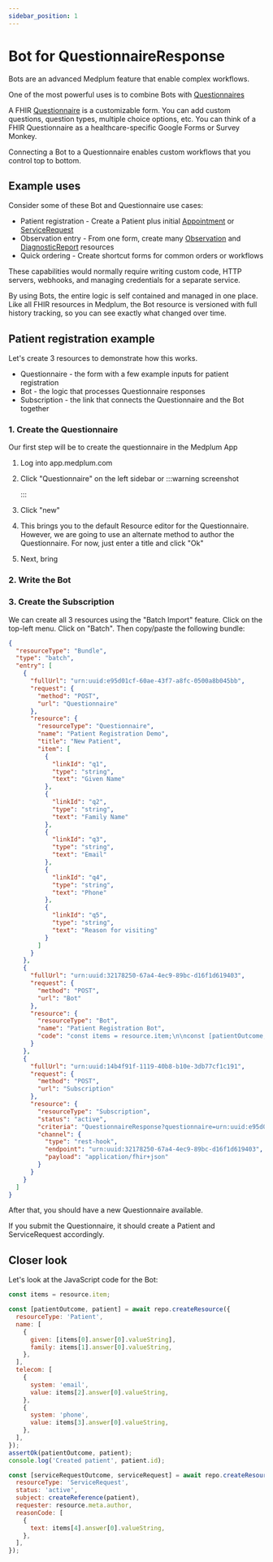 ```yaml
---
sidebar_position: 1
---
```


# Bot for QuestionnaireResponse

Bots are an advanced Medplum feature that enable complex workflows.

One of the most powerful uses is to combine Bots with [Questionnaires](../../api/fhir/resources/questionnaire)

A FHIR [Questionnaire](../../api/fhir/resources/questionnaire) is a customizable form. You can add custom questions, question types, multiple choice options, etc. You can think of a FHIR Questionnaire as a healthcare-specific Google Forms or Survey Monkey.

Connecting a Bot to a Questionnaire enables custom workflows that you control top to bottom.

## Example uses

Consider some of these Bot and Questionnaire use cases:

- Patient registration - Create a Patient plus initial [Appointment](../../api/fhir/resources/appointment) or [ServiceRequest](../../api/fhir/resources/servicerequest)
- Observation entry - From one form, create many [Observation](../../api/fhir/resources/observation) and [DiagnosticReport](../../api/fhir/resources/diagnosticreport) resources
- Quick ordering - Create shortcut forms for common orders or workflows

These capabilities would normally require writing custom code, HTTP servers, webhooks, and managing credentials for a separate service.

By using Bots, the entire logic is self contained and managed in one place. Like all FHIR resources in Medplum, the Bot resource is versioned with full history tracking, so you can see exactly what changed over time.

## Patient registration example

Let's create 3 resources to demonstrate how this works.

- Questionnaire - the form with a few example inputs for patient registration
- Bot - the logic that processes Questionnaire responses
- Subscription - the link that connects the Questionnaire and the Bot together

### 1. Create the Questionnaire

Our first step will be to create the questionnaire in the Medplum App

1. Log into app.medplum.com
2. Click "Questionnaire" on the left sidebar or
   :::warning screenshot

   :::

3. Click "new"
4. This brings you to the default Resource editor for the Questionnaire. However, we are going to use an alternate method to author the Questionnaire. For now, just enter a title and click "Ok"
5. Next, bring

### 2. Write the Bot

### 3. Create the Subscription

We can create all 3 resources using the "Batch Import" feature. Click on the top-left menu. Click on "Batch". Then copy/paste the following bundle:

```json
{
  "resourceType": "Bundle",
  "type": "batch",
  "entry": [
    {
      "fullUrl": "urn:uuid:e95d01cf-60ae-43f7-a8fc-0500a8b045bb",
      "request": {
        "method": "POST",
        "url": "Questionnaire"
      },
      "resource": {
        "resourceType": "Questionnaire",
        "name": "Patient Registration Demo",
        "title": "New Patient",
        "item": [
          {
            "linkId": "q1",
            "type": "string",
            "text": "Given Name"
          },
          {
            "linkId": "q2",
            "type": "string",
            "text": "Family Name"
          },
          {
            "linkId": "q3",
            "type": "string",
            "text": "Email"
          },
          {
            "linkId": "q4",
            "type": "string",
            "text": "Phone"
          },
          {
            "linkId": "q5",
            "type": "string",
            "text": "Reason for visiting"
          }
        ]
      }
    },
    {
      "fullUrl": "urn:uuid:32178250-67a4-4ec9-89bc-d16f1d619403",
      "request": {
        "method": "POST",
        "url": "Bot"
      },
      "resource": {
        "resourceType": "Bot",
        "name": "Patient Registration Bot",
        "code": "const items = resource.item;\n\nconst [patientOutcome, patient] = await repo.createResource({\n  resourceType: 'Patient',\n  name: [\n    {\n      given: [items[0].answer[0].valueString],\n      family: items[1].answer[0].valueString,\n    },\n  ],\n  telecom: [\n    {\n      system: 'email',\n      value: items[2].answer[0].valueString,\n    },\n    {\n      system: 'phone',\n      value: items[3].answer[0].valueString,\n    }\n  ]\n});\nassertOk(patientOutcome, patient);\nconsole.log('Created patient', patient.id);\n\nconst [serviceRequestOutcome, serviceRequest] = await repo.createResource({\n  resourceType: 'ServiceRequest',\n  status: 'active',\n  subject: createReference(patient),\n  requester: resource.meta.author,\n  reasonCode: [\n    {\n      text: items[4].answer[0].valueString,\n    }\n  ]\n});"
      }
    },
    {
      "fullUrl": "urn:uuid:14b4f91f-1119-40b8-b10e-3db77cf1c191",
      "request": {
        "method": "POST",
        "url": "Subscription"
      },
      "resource": {
        "resourceType": "Subscription",
        "status": "active",
        "criteria": "QuestionnaireResponse?questionnaire=urn:uuid:e95d01cf-60ae-43f7-a8fc-0500a8b045bb",
        "channel": {
          "type": "rest-hook",
          "endpoint": "urn:uuid:32178250-67a4-4ec9-89bc-d16f1d619403",
          "payload": "application/fhir+json"
        }
      }
    }
  ]
}
```

After that, you should have a new Questionnaire available.

If you submit the Questionnaire, it should create a Patient and ServiceRequest accordingly.

## Closer look

Let's look at the JavaScript code for the Bot:

```javascript
const items = resource.item;

const [patientOutcome, patient] = await repo.createResource({
  resourceType: 'Patient',
  name: [
    {
      given: [items[0].answer[0].valueString],
      family: items[1].answer[0].valueString,
    },
  ],
  telecom: [
    {
      system: 'email',
      value: items[2].answer[0].valueString,
    },
    {
      system: 'phone',
      value: items[3].answer[0].valueString,
    },
  ],
});
assertOk(patientOutcome, patient);
console.log('Created patient', patient.id);

const [serviceRequestOutcome, serviceRequest] = await repo.createResource({
  resourceType: 'ServiceRequest',
  status: 'active',
  subject: createReference(patient),
  requester: resource.meta.author,
  reasonCode: [
    {
      text: items[4].answer[0].valueString,
    },
  ],
});
```
